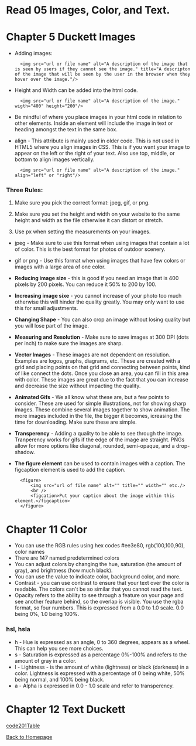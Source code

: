 # Read 05 Images, Color, and Text.

# Chapter 5 Duckett Images

- Adding images:

        <img src="url or file name" alt="A description of the image that is seen by users if they cannot see the image." title="A descripton of the image that will be seen by the user in the browser when they hover over the image."/>

- Height and Width can be added into the html code.

        <img src="url or file name" alt="A description of the image." wigth="400" height="200"/>

- Be mindful of where you place images in your html code in relation to other elements. Inside an element will include the image in text or heading amongst the text in the same box.

- align - This attribute is mainly used in older code. This is not used in HTML5 where you align images in CSS. This is if you want your image to appear on the left or the right of your text. Also use top, middle, or bottom to align images vertically. 

        <img src="url or file name" alt="A description of the image." align="left" or "right"/>

### Three Rules:

1. Make sure you pick the correct format: jpeg, gif, or png.

2. Make sure you set the height and width on your website to the same height and width as the file otherwise it can distort or stretch. 

3. Use px when setting the measurements on your images. 

- jpeg - Make sure to use this format when using images that contain a lot of color. This is the best format for photos of outdoor scenery.

- gif or png - Use this format when using images that have few colors or images with a large area of one color. 

- **Reducing image size** - this is good if you need an image that is 400 pixels by 200 pixels. You can reduce it 50% to 200 by 100. 

- **Increasing image sixe** - you cannot increase of your photo too much otherwise this will hinder the quality greatly. You may only want to use this for small adjustments. 

- **Changing Shape** - You can also crop an image without losing quality but you will lose part of the image. 

- **Measuring and Resolution** - Make sure to save images at 300 DPI (dots per inch) to make sure the images are sharp. 

- **Vector Images** - These images are not dependent on resolution. Examples are logos, graphs, diagrams, etc. These are created with a grid and placing points on that grid and connecting between points, kind of like connect the dots. Once you close an area, you can fill in this area with color. These images are great due to the fact that you can increase and decrease the size without impacting the quality. 

- **Animated Gifs** - We all know what these are, but a few points to consider. These are used for simple illustrations, not for showing sharp images. These combine several images together to show animation. The more images included in the file, the bigger it becomes, icreasing the time for downloading. Make sure these are simple. 

- **Transperency** - Adding a quality to be able to see through the image. Tranperency works for gifs if the edge of the image are straight. PNGs allow for more options like diagonal, rounded, semi-opaque, and a drop- shadow. 

- **The figure element** can be used to contain images with a caption. The figcaption element is used to add the caption.

        <figure>
            <img src="url of file name" alt="" title="" width="" etc./>
            <br />
            <figcation>Put your caption about the image within this element.</figcaption>
        </figure>


# Chapter 11 Color  

- You can use the RGB rules using hex codes #ee3e80, rgb(100,100,90), color names
- There are 147 named predetermined colors
- You can adjust colors by changing the hue, saturation (the amount of gray), and brightness (how much black).
- You can use the value to indicate color, background color, and more.
- Contrast - you can use contrast to ensure that your text over the color is readable. The colors can't be so similar that you cannot read the text.
- Opacity refers to the ability to see through a feature on your page and see another feature behind, so the overlap is visible. You use the rgba format, so four numbers. This is expressed from a 0.0 to 1.0 scale. 0.0 being 0%, 1.0 being 100%.

### hsl, hsla

- h - Hue is expressed as an angle, 0 to 360 degrees, appears as a wheel. This can help you see more choices.
- s - Saturation is expressed as a percentage 0%-100% and refers to the amount of gray in a color.
- l - Lightness - is the amount of white (lightness) or black (darkness) in a color. Lightness is expressed with a percentage of 0 being white, 50% being normal, and 100% being black.
- a - Alpha is expressed in 0.0 - 1.0 scale and refer to transperency. 

# Chapter 12 Text Duckett



[code201Table](code201Table.md)

[Back to Homepage](README.md)